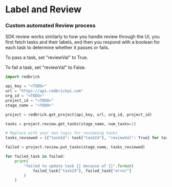 # Label and Review

### Custom automated Review process

SDK review works similarly to how you handle review through the UI, you first fetch tasks and their labels, and then you respond with a boolean for each task to determine whether it passes or fails.

To pass a task, set "reviewVal" to True. 

To fail a task, set "reviewVal" to False.

```python
import redbrick

api_key = "<TODO>"
url = "https://api.redbrickai.com"
org_id = "<TODO>"
project_id = "<TODO>"
stage_name = "<TODO>"

project = redbrick.get_project(api_key, url, org_id, project_id)

tasks = project.review.get_tasks(stage_name, num_tasks=1)

# Replace with your own logic for reviewing tasks
tasks_reviewed = [{"taskId": task["taskId"], "reviewVal": True} for task in tasks]

failed = project.review.put_tasks(stage_name, tasks_reviewed)

for failed_task in failed:
    print(
        "failed to update task {} because of {}".format(
            failed_task["taskId"], failed_task["error"]
        )
    )

```

